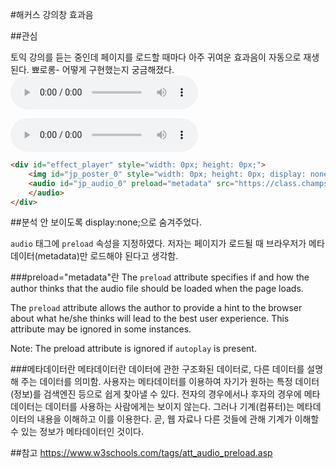 #해커스 강의창 효과음

##관심

토익 강의를 듣는 중인데 페이지를 로드할 때마다 아주 귀여운 효과음이 자동으로 재생된다. 뾰로롱-
어떻게 구현했는지 궁금해졌다.
<audio controls>
<source src="https://class.champstudy.com/HLec/sound/s1.mp3" type="audio/mp3">
</audio>

![Sample Audio](https://class.champstudy.com/HLec/sound/s1.mp3)



```HTML
<div id="effect_player" style="width: 0px; height: 0px;">
    <img id="jp_poster_0" style="width: 0px; height: 0px; display: none;">
    <audio id="jp_audio_0" preload="metadata" src="https://class.champstudy.com/HLec/sound/s1.mp3">
    </audio>
</div>
```
##분석
안 보이도록 display:none;으로 숨겨주었다.

`audio` 태그에 `preload` 속성을 지정하였다.
저자는 페이지가 로드될 때 브라우저가 메타데이터(metadata)만 로드해야 된다고 생각함.

###preload="metadata"란
The `preload` attribute specifies if and how the author thinks that the audio file should be loaded when the page loads.

The `preload` attribute allows the author to provide a hint to the browser about what he/she thinks will lead to the best user experience. This attribute may be ignored in some instances.

Note: The preload attribute is ignored if `autoplay` is present.

###메타데이터란
메타데이터란 데이터에 관한 구조화된 데이터로, 다른 데이터를 설명해 주는 데이터를 의미함.
사용자는 메타데이터를 이용하여 자기가 원하는 특정 데이터(정보)를 검색엔진 등으로 쉽게 찾아낼 수 있다. 전자의 경우에서나 후자의 경우에 메타데이터는 데이터를 사용하는 사람에게는 보이지 않는다. 그러나 기계(컴퓨터)는 메타데이터의 내용을 이해하고 이를 이용한다. 곧, 웹 자료나 다른 것들에 관해 기계가 이해할 수 있는 정보가 메타데이터인 것이다.

##참고
https://www.w3schools.com/tags/att_audio_preload.asp
<audio> 태그의 preload 속성
https://terms.naver.com/entry.naver?docId=1224192&cid=40942&categoryId=32840
메타데이터